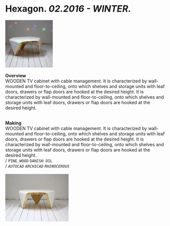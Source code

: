 
# Hexagon. _02.2016 - WINTER._  
<a href="https://ewwgene.github.io/projects/Hexagon"><img src="/projects/Hexagon/010.jpg" height="150"></a>   

**Overview**  
WOODEN TV cabinet with cable management. It is characterized by wall-mounted and floor-to-ceiling, onto which shelves and storage units with leaf doors, drawers or flap doors are hooked at the desired height. It is characterized by wall-mounted and floor-to-ceiling, onto which shelves and storage units with leaf doors, drawers or flap doors are hooked at the desired height.  
<br>
  

**Making**  
WOODEN TV cabinet with cable management. It is characterized by wall-mounted and floor-to-ceiling, onto which shelves and storage units with leaf doors, drawers or flap doors are hooked at the desired height. It is characterized by wall-mounted and floor-to-ceiling, onto which shelves and storage units with leaf doors, drawers or flap doors are hooked at the desired height.  
/
`PINE_WOOD` `DANISH OIL`   
/
_`AUTOCAD`_ _`ARCHICAD`_ _`RHINOCEROUS`_   
<br>
<a href="https://ewwgene.github.io/projects/Hexagon/Overview"><img src="/projects/Hexagon/Overview/002.jpg" height="150"></a> 
